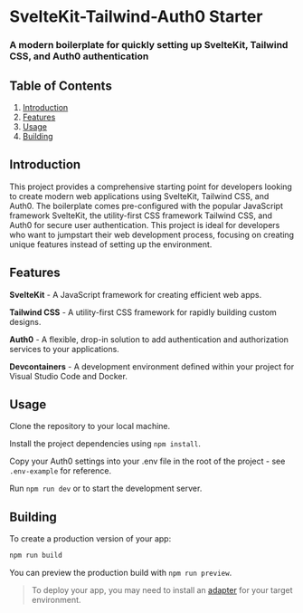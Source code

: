 
# SvelteKit-Tailwind-Auth0 Starter

### A modern boilerplate for quickly setting up SvelteKit, Tailwind CSS, and Auth0 authentication

## Table of Contents

1. [Introduction](#introduction)
2. [Features](#features)
3. [Usage](#usage)
4. [Building](#building)

## Introduction

This project provides a comprehensive starting point for developers looking to create modern web applications using SvelteKit, Tailwind CSS, and Auth0. The boilerplate comes pre-configured with the popular JavaScript framework SvelteKit, the utility-first CSS framework Tailwind CSS, and Auth0 for secure user authentication. This project is ideal for developers who want to jumpstart their web development process, focusing on creating unique features instead of setting up the environment.

## Features

**SvelteKit** - A JavaScript framework for creating efficient web apps.

**Tailwind CSS** - A utility-first CSS framework for rapidly building custom designs.

**Auth0** - A flexible, drop-in solution to add authentication and authorization services to your applications.

**Devcontainers** - A development environment defined within your project for Visual Studio Code and Docker.

## Usage

Clone the repository to your local machine.

Install the project dependencies using `npm install`.

Copy your Auth0 settings into your .env file in the root of the project - see `.env-example` for reference.

Run `npm run dev` or  to start the development server.

## Building

To create a production version of your app:

```bash
npm run build
```

You can preview the production build with `npm run preview`.

> To deploy your app, you may need to install an [adapter](https://kit.svelte.dev/docs/adapters) for your target environment.
